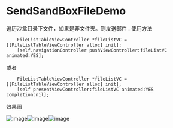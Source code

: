 # SendSandBoxFileDemo
遍历沙盒目录下文件，如果是非文件夹。则发送邮件  . 
使用方法 
```objc
    FileListTableViewController *fileListVC = [[FileListTableViewController alloc] init];
    [self.navigationController pushViewController:fileListVC animated:YES];
```
或者
```objc
    FileListTableViewController *fileListVC = [[FileListTableViewController alloc] init];
    [self presentViewController:fileListVC animated:YES completion:nil];
```

效果图

![image](https://github.com/lihongli528628/SendSandBoxFileDemo/blob/master/SnapImage/SandBoxList.png)![image](https://github.com/lihongli528628/SendSandBoxFileDemo/blob/master/SnapImage/SendMail.png)![image](https://github.com/lihongli528628/SendSandBoxFileDemo/blob/master/SnapImage/TestFile.png)
